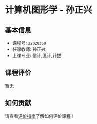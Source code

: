 # 计算机图形学 - 孙正兴

## 基本信息

- 课程号: `22020360`
- 任课教师: 孙正兴
- 上课专业: 信计,匡计,计拔

## 课程评价

暂无

## 如何贡献

请查看[评价指南](../how-to-comment.md)了解如何评价课程！
